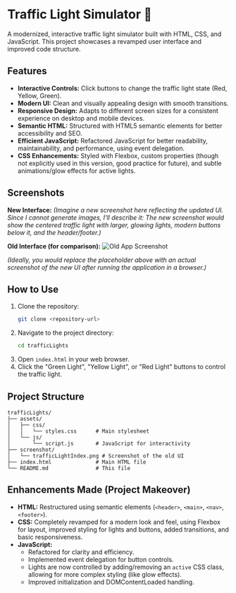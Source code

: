 # Traffic Light Simulator 🚦

A modernized, interactive traffic light simulator built with HTML, CSS, and JavaScript. This project showcases a revamped user interface and improved code structure.

## Features

- **Interactive Controls:** Click buttons to change the traffic light state (Red, Yellow, Green).
- **Modern UI:** Clean and visually appealing design with smooth transitions.
- **Responsive Design:** Adapts to different screen sizes for a consistent experience on desktop and mobile devices.
- **Semantic HTML:** Structured with HTML5 semantic elements for better accessibility and SEO.
- **Efficient JavaScript:** Refactored JavaScript for better readability, maintainability, and performance, using event delegation.
- **CSS Enhancements:** Styled with Flexbox, custom properties (though not explicitly used in this version, good practice for future), and subtle animations/glow effects for active lights.

## Screenshots

**New Interface:**
*(Imagine a new screenshot here reflecting the updated UI. Since I cannot generate images, I'll describe it: The new screenshot would show the centered traffic light with larger, glowing lights, modern buttons below it, and the header/footer.)*

**Old Interface (for comparison):**
![Old App Screenshot](./screenshot/trafficLightIndex.png)

*(Ideally, you would replace the placeholder above with an actual screenshot of the new UI after running the application in a browser.)*

## How to Use

1. Clone the repository:
   ```bash
   git clone <repository-url>
   ```
2. Navigate to the project directory:
   ```bash
   cd trafficLights
   ```
3. Open `index.html` in your web browser.
4. Click the "Green Light", "Yellow Light", or "Red Light" buttons to control the traffic light.

## Project Structure

```
trafficLights/
├── assets/
│   ├── css/
│   │   └── styles.css      # Main stylesheet
│   └── js/
│       └── script.js       # JavaScript for interactivity
├── screenshot/
│   └── trafficLightIndex.png # Screenshot of the old UI
├── index.html              # Main HTML file
└── README.md               # This file
```

## Enhancements Made (Project Makeover)

- **HTML:** Restructured using semantic elements (`<header>`, `<main>`, `<nav>`, `<footer>`).
- **CSS:** Completely revamped for a modern look and feel, using Flexbox for layout, improved styling for lights and buttons, added transitions, and basic responsiveness.
- **JavaScript:**
    - Refactored for clarity and efficiency.
    - Implemented event delegation for button controls.
    - Lights are now controlled by adding/removing an `active` CSS class, allowing for more complex styling (like glow effects).
    - Improved initialization and DOMContentLoaded handling.
